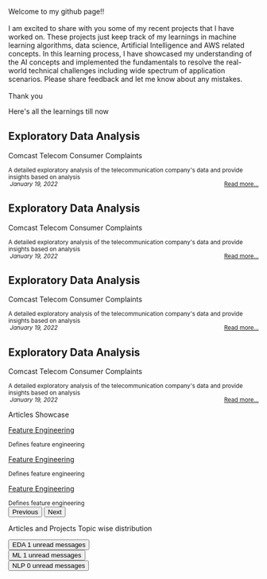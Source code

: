 <div id="myPage">
  <div class='container-fluid p-2 m-2'>
    <div id="about">
      <div class='container-fluid'>
        <div class="row px-2 py-2 mb-2">
          <div class='card text-secondary bg-white border-0 rounded px-1 h-100'>
            <div class='card-body py-0 m-0 bg-transparent'>
              <p class='card-text'> Welcome to my github page!! <br>
                <br> I am excited to share with you some of my recent projects that I have worked on. These projects just keep track of my learnings in machine learning algorithms, data science, Artificial Intelligence and AWS related concepts. In this learning process, I have showcased my understanding of the AI concepts and implemented the fundamentals to resolve the real-world technical challenges including wide spectrum of application scenarios. Please share feedback and let me know about any mistakes. <br>
                <br>Thank you
              </p>
            </div>
          </div>
        </div>
      </div>
    </div>
    <div id="projects">
      <div class="container-fluid">
        <div class="row p-2 mt-3 mb-2">
          <p class="text-success fs-6 fw-bold">Here's all the learnings till now&nbsp; <i class="fa fa-angle-double-down"></i>
          </p>
        </div>
        <div class="row row-cols-1 row-cols-md-2 row-cols-lg-3 g-3">
          <div class="col">
            <div class='card bg-light border-1 px-1 rounded h-100'>
              <div class="card-header border-0 bg-transparent">
                <h2 class="card-title">
                  <strong>Exploratory Data Analysis</strong>
                </h2>
              </div>
              <div class='card-body py-0 m-0 bg-transparent'>
                <p class="text-muted fs-6 fw-bold">Comcast Telecom Consumer Complaints</p>
                <small class='card-text' id='data-card-text'>A detailed exploratory analysis of the telecommunication company's data and provide insights based on analysis</small>
              </div>
              <div class="card-footer border-0 bg-transparent text-muted">
                <small>
                  <i class='fa fa-calendar'>&nbsp;January 19, 2022</i>
                  <span style="float:right;">
                    <a class="card-link" href="/docs/Comcast Telecom Consumer Complaints.ipynb - Colaboratory.html"> Read more... </a>
                  </span>
                </small>
              </div>
            </div>
          </div>
          <div class="col">
            <div class='card bg-light border-1 px-1 rounded h-100'>
              <div class="card-header border-0 bg-transparent">
                <h2 class="card-title">
                  <strong>Exploratory Data Analysis</strong>
                </h2>
              </div>
              <div class='card-body py-0 m-0 bg-transparent'>
                <p class="text-muted fs-6 fw-bold">Comcast Telecom Consumer Complaints</p>
                <small class='card-text' id='data-card-text'>A detailed exploratory analysis of the telecommunication company's data and provide insights based on analysis</small>
              </div>
              <div class="card-footer border-0 bg-transparent text-muted">
                <small>
                  <i class='fa fa-calendar'>&nbsp;January 19, 2022</i>
                  <span style="float:right;">
                    <a class="card-link" href="/docs/Comcast Telecom Consumer Complaints.ipynb - Colaboratory.html"> Read more... </a>
                  </span>
                </small>
              </div>
            </div>
          </div>
          <div class="col">
            <div class='card bg-light border-1 px-1 rounded h-100'>
              <div class="card-header border-0 bg-transparent">
                <h2 class="card-title">
                  <strong>Exploratory Data Analysis</strong>
                </h2>
              </div>
              <div class='card-body py-0 m-0 bg-transparent'>
                <p class="text-muted fs-6 fw-bold">Comcast Telecom Consumer Complaints</p>
                <small class='card-text' id='data-card-text'>A detailed exploratory analysis of the telecommunication company's data and provide insights based on analysis</small>
              </div>
              <div class="card-footer border-0 bg-transparent text-muted">
                <small>
                  <i class='fa fa-calendar'>&nbsp;January 19, 2022</i>
                  <span style="float:right;">
                    <a class="card-link" href="/docs/Comcast Telecom Consumer Complaints.ipynb - Colaboratory.html"> Read more... </a>
                  </span>
                </small>
              </div>
            </div>
          </div>
          <div class="col">
            <div class='card bg-light border-1 px-1 rounded h-100'>
              <div class="card-header border-0 bg-transparent">
                <h2 class="card-title">
                  <strong>Exploratory Data Analysis</strong>
                </h2>
              </div>
              <div class='card-body py-0 m-0 bg-transparent'>
                <p class="text-muted fs-6 fw-bold">Comcast Telecom Consumer Complaints</p>
                <small class='card-text' id='data-card-text'>A detailed exploratory analysis of the telecommunication company's data and provide insights based on analysis</small>
              </div>
              <div class="card-footer border-0 bg-transparent text-muted">
                <small>
                  <i class='fa fa-calendar'>&nbsp;January 19, 2022</i>
                  <span style="float:right;">
                    <a class="card-link" href="/docs/Comcast Telecom Consumer Complaints.ipynb - Colaboratory.html"> Read more... </a>
                  </span>
                </small>
              </div>
            </div>
          </div>
        </div>
      </div>
      <!-- Container (Contact Section) -->
      <div id="articles">
        <div class="container-fluid">
          <div class="row p-2 mt-3 mb-2">
            <p class="text-success fs-6 fw-bold">Articles Showcase&nbsp; <i class="fa fa-angle-double-down"></i>
            </p>
          </div>
          <div class="row">
            <div id="myCarousel" class="carousel slide my-0 py-0 px-5 " data-bs-ride="carousel">
              <!-- Wrapper for slides -->
              <div class="carousel-inner ">
                <div class="carousel-item active">
                  <div class="container-fluid bg-light">
                    <div class="row mb-2">
                      <div class="card bg-light border-0 rounded h-100">
                        <div class="card-body py-0 m-0 bg-transparent">
                          <p class="text-muted fs-6 fw-bold">
                            <a class="
link-secondary text-decoration-none fw-bold" href="/docs/Feature_Selection.html">Feature Engineering</a>
                          </p>
                          <small class="card-text" id="data-card-text">Defines feature engineering</small>
                        </div>
                      </div>
                    </div>
                  </div>
                </div>
                <div class="carousel-item bg-light">
                  <div class="container-fluid bg-light">
                    <div class="row mb-2">
                      <div class="card bg-light border-0 rounded h-100">
                        <div class="card-body py-0 m-0 bg-transparent">
                          <p class="text-muted fs-6 fw-bold">
                            <a class="link-secondary text-decoration-none fw-bold" href="/docs/Feature_Selection.html">Feature Engineering</a>
                          </p>
                          <small class="card-text" id="data-card-text">Defines feature engineering</small>
                        </div>
                      </div>
                    </div>
                  </div>
                </div>
                <div class="carousel-item bg-light">
                  <div class="container-fluid bg-light">
                    <div class="row mb-2">
                      <div class="card bg-light border-0 px-1 rounded h-100">
                        <div class="card-body py-0 m-0 bg-transparent">
                          <p class="text-muted fs-6 fw-bold">
                            <a class="link-secondary text-decoration-none fw-bold" href="/docs/Feature_Selection.html">Feature Engineering</a>
                          </p>
                          <small class="card-text" id="data-card-text">Defines feature engineering</small>
                        </div>
                      </div>
                    </div>
                  </div>
                </div>
              </div>
              <!-- Left and right controls -->
              <button class="carousel-control-prev" type="button" data-bs-target="#myCarousel" data-bs-slide="prev">
                <span class="text-muted fs-3 fw-bold">
                  <i class="fa fa-angle-left text-danger"></i>
                </span>
                <span class="sr-only">Previous</span>
              </button>
              <button class="carousel-control-next" type="button" data-bs-target="#myCarousel" data-bs-slide="next">
                <span class="text-muted fs-3 fw-bold">
                  <i class="fa fa-angle-right text-danger"></i>
                </span>
                <span class="visually-hidden">Next</span>
              </button>
            </div>
          </div>
        </div>
      </div>
      <div id="topics">
        <div class="container-fluid">
          <div class="row p-2 mt-3 mb-2">
            <p class="text-success fs-6 fw-bold">Articles and Projects Topic wise distribution </p>
          </div>
          <div class="row p-2 mb-4">
            <div class="col">
              <button type="button" class="btn py-0 btn-secondary btn-sm position-relative"> EDA <span class="position-absolute top-0 start-100 translate-middle badge rounded-pill bg-success"> 1 <span class="visually-hidden">unread messages</span>
                </span>
              </button>
            </div>
            <div class="col">
              <button type="button" class="btn py-0 btn-secondary btn-sm position-relative"> ML <span class="position-absolute top-0 start-100 translate-middle badge rounded-pill bg-success"> 1 <span class="visually-hidden">unread messages</span>
                </span>
              </button>
            </div>
            <div class="col">
              <button type="button" class="btn py-0 btn-secondary btn-sm position-relative"> NLP <span class="position-absolute top-0 start-100 translate-middle badge rounded-pill bg-success"> 0 <span class="visually-hidden">unread messages</span>
                </span>
              </button>
            </div>
          </div>
        </div>
      </div>
    </div>
  </div>
</div>
